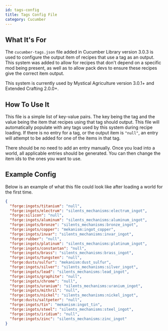 ```yaml
---
id: tags-config
title: Tags Config File
category: Cucumber
---
```


## What It's For
The `cucumber-tags.json` file added in Cucumber Library version 3.0.3 is used to configure the output item of recipes that use a tag as an output. This system was added to allow for recipes that don't depend on a specific mod being present, as well as to allow pack devs to ensure these recipes give the correct item output.

This system is currently used by Mystical Agriculture version 3.0.1+ and Extended Crafting 2.0.0+.

## How To Use It
This file is a simple list of key-value pairs. The key being the tag and the value being the item that recipes using that tag should output. This file will automatically populate with any tags used by this system during recipe loading. If there is no entry for a tag, or the output item is `"null"`, an entry will attempt to be added for one of the items in that tag.

There should be no need to add an entry manually. Once you load into a world, all applicable entries should be generated. You can then change the item ids to the ones you want to use.

## Example Config
Below is an example of what this file could look like after loading a world for the first time.
```json
{
  "forge:ingots/titanium": "null",
  "forge:ingots/electrum": "silents_mechanisms:electrum_ingot",
  "forge:silicon": "null",
  "forge:ingots/aluminum": "silents_mechanisms:aluminum_ingot",
  "forge:ingots/bronze": "silents_mechanisms:bronze_ingot",
  "forge:ingots/copper": "mekanism:ingot_copper",
  "forge:ingots/invar": "silents_mechanisms:invar_ingot",
  "forge:rubber": "null",
  "forge:ingots/platinum": "silents_mechanisms:platinum_ingot",
  "forge:ingots/constantan": "null",
  "forge:ingots/brass": "silents_mechanisms:brass_ingot",
  "forge:ingots/tungsten": "null",
  "forge:dusts/sulfur": "mekanism:dust_sulfur",
  "forge:ingots/silver": "silents_mechanisms:silver_ingot",
  "forge:ingots/lead": "silents_mechanisms:lead_ingot",
  "forge:ingots/graphite": "null",
  "forge:ingots/chrome": "null",
  "forge:ingots/uranium": "silents_mechanisms:uranium_ingot",
  "forge:ingots/mithril": "null",
  "forge:ingots/nickel": "silents_mechanisms:nickel_ingot",
  "forge:dusts/saltpeter": "null",
  "forge:ingots/tin": "mekanism:ingot_tin",
  "forge:ingots/steel": "silents_mechanisms:steel_ingot",
  "forge:ingots/iridium": "null",
  "forge:ingots/zinc": "silents_mechanisms:zinc_ingot"
}
```
